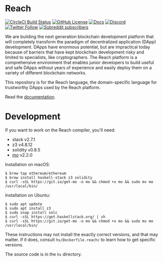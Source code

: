 # Reach
[![CircleCI Build Status](https://circleci.com/gh/reach-sh/reach-lang.svg?style=shield)](https://circleci.com/gh/reach-sh/reach-lang) [![GitHub License](https://img.shields.io/github/license/reach-sh/reach-lang)](https://raw.githubusercontent.com/reach-sh/reach-lang/master/LICENSE) [![Docs](https://img.shields.io/badge/docs-delicious-blue)](http://docs.reach.sh) [![Discord](https://img.shields.io/discord/628402598663290882)](https://discord.com/channels/628402598663290882)  [![Twitter Follow](https://img.shields.io/twitter/follow/reachlang?style=social)](https://twitter.com/reachlang) [![Subreddit subscribers](https://img.shields.io/reddit/subreddit-subscribers/reach_sh?style=social)](https://www.reddit.com/r/reach_sh)

We are building the next generation blockchain development platform that will completely transform the paradigm of decentralized application (DApp) development. DApps have enormous potential, but are impractical today because of barriers that have kept blockchain development risky and limited to specialists, like cryptographers. The Reach platform is a comprehensive environment that enables junior developers to build useful and safe DApps without years of experience and easily deploy them on a variety of different blockchain networks.

This repository is for the Reach language, the domain-specific language for trustworthy DApps used by the Reach platform.

Read the [documentation](https://docs.reach.sh).

# Development

If you want to work on the Reach compiler, you'll need:
- stack v2.7.1
- z3 v4.8.12
- solidity v0.8.5
- [mo](https://github.com/tests-always-included/mo) v2.2.0

Installation on macOS:
```
$ brew tap ethereum/ethereum
$ brew install haskell-stack z3 solidity
$ curl -sSL https://git.io/get-mo -o mo && chmod +x mo && sudo mv mo /usr/local/bin/
```

Installation on Ubuntu:
```
$ sudo apt update
$ sudo apt install z3
$ sudo snap install solc
$ curl -sSL https://get.haskellstack.org/ | sh
$ curl -sSL https://git.io/get-mo -o mo && chmod +x mo && sudo mv mo /usr/local/bin/
```

These instructions may not install the exactly correct versions, and that may
matter. If it does, consult `hs/Dockerfile.reachc` to learn how to get specific
versions.

The source code is in the `hs` directory.
